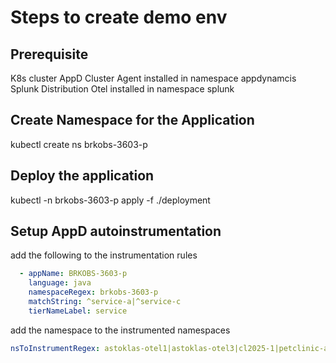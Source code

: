 # Steps to create demo env
## Prerequisite
K8s cluster
AppD Cluster Agent installed in namespace appdynamcis
Splunk Distribution Otel installed in namespace splunk

## Create Namespace for the Application

kubectl create ns brkobs-3603-p

## Deploy the application

kubectl -n brkobs-3603-p apply -f ./deployment

## Setup AppD autoinstrumentation

add the following to the instrumentation rules

```yaml
  - appName: BRKOBS-3603-p
    language: java
    namespaceRegex: brkobs-3603-p
    matchString: ^service-a|^service-c
    tierNameLabel: service
```

add the namespace to the instrumented namespaces
```yaml
nsToInstrumentRegex: astoklas-otel1|astoklas-otel3|cl2025-1|petclinic-appd|brkobs-3603-p
```
